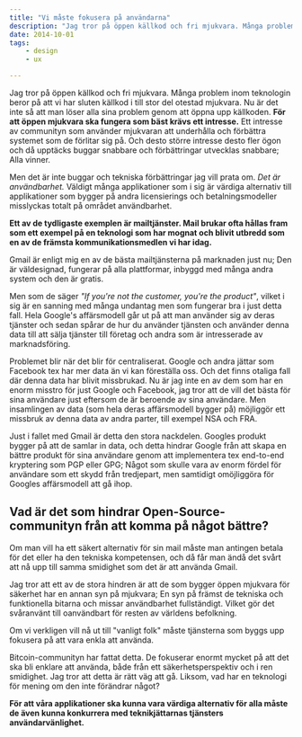 ```yaml
---
title: "Vi måste fokusera på användarna"
description: "Jag tror på öppen källkod och fri mjukvara. Många problem inom teknologin beror på att vi har sluten källkod i till stor del otestad…"
date: 2014-10-01
tags:
    - design
    - ux

---
```


Jag tror på öppen källkod och fri mjukvara. Många problem inom teknologin beror på att vi har sluten källkod i till stor del otestad mjukvara. Nu är det inte så att man löser alla sina problem genom att öppna upp källkoden. **För att öppen mjukvara ska fungera som bäst krävs ett intresse.** Ett intresse av communityn som använder mjukvaran att underhålla och förbättra systemet som de förlitar sig på. Och desto större intresse desto fler ögon och då upptäcks buggar snabbare och förbättringar utvecklas snabbare; Alla vinner.

Men det är inte buggar och tekniska förbättringar jag vill prata om. _Det är användbarhet._ Väldigt många applikationer som i sig är värdiga alternativ till applikationer som bygger på andra licensierings och betalningsmodeller misslyckas totalt på området användbarhet.

**Ett av de tydligaste exemplen är mailtjänster. Mail brukar ofta hållas fram som ett exempel på en teknologi som har mognat och blivit utbredd som en av de främsta kommunikationsmedlen vi har idag.**

Gmail är enligt mig en av de bästa mailtjänsterna på marknaden just nu; Den är väldesignad, fungerar på alla plattformar, inbyggd med många andra system och den är gratis.

Men som de säger _"If you're not the customer, you're the product"_, vilket i sig är en sanning med många undantag men som fungerar bra i just detta fall. Hela Google's affärsmodell går ut på att man använder sig av deras tjänster och sedan spårar de hur du använder tjänsten och använder denna data till att sälja tjänster till företag och andra som är intresserade av marknadsföring.

Problemet blir när det blir för centraliserat. Google och andra jättar som Facebook tex har mer data än vi kan föreställa oss. Och det finns otaliga fall där denna data har blivit missbrukad. Nu är jag inte en av dem som har en enorm misstro för just Google och Facebook, jag tror att de vill det bästa för sina användare just eftersom de är beroende av sina användare. Men insamlingen av data (som hela deras affärsmodell bygger på) möjliggör ett missbruk av denna data av andra parter, till exempel NSA och FRA.

Just i fallet med Gmail är detta den stora nackdelen. Googles produkt bygger på att de samlar in data, och detta hindrar Google från att skapa en bättre produkt för sina användare genom att implementera tex end-to-end kryptering som PGP eller GPG; Något som skulle vara av enorm fördel för användare som ett skydd från tredjepart, men samtidigt omöjliggöra för Googles affärsmodell att gå ihop.

## Vad är det som hindrar Open-Source-communityn från att komma på något bättre?

Om man vill ha ett säkert alternativ för sin mail måste man antingen betala för det eller ha den tekniska kompetensen, och då får man ändå det svårt att nå upp till samma smidighet som det är att använda Gmail.

Jag tror att ett av de stora hindren är att de som bygger öppen mjukvara för säkerhet har en annan syn på mjukvara; En syn på främst de tekniska och funktionella bitarna och missar användbarhet fullständigt. Vilket gör det svåranvänt till oanvändbart för resten av världens befolkning.

Om vi verkligen vill nå ut till "vanligt folk" måste tjänsterna som byggs upp fokusera på att vara enkla att använda.

Bitcoin-communityn har fattat detta. De fokuserar enormt mycket på att det ska bli enklare att använda, både från ett säkerhetsperspektiv och i ren smidighet. Jag tror att detta är rätt väg att gå. Liksom, vad har en teknologi för mening om den inte förändrar något?

**För att våra applikationer ska kunna vara värdiga alternativ för alla måste de även kunna konkurrera med teknikjättarnas tjänsters användarvänlighet.**
